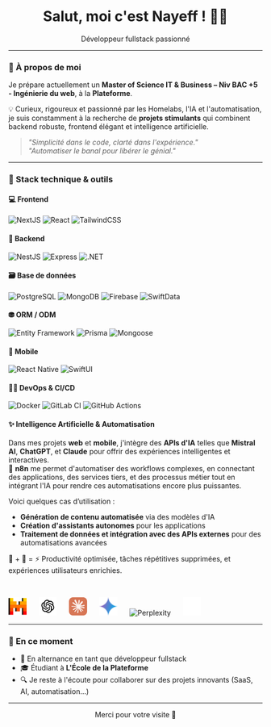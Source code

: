 <!-- Bannière de bienvenue -->
<h1 align="center">Salut, moi c'est <strong>Nayeff !</strong> 👋🏼</h1>
<p align="center">Développeur fullstack passionné</p>

---

### 🚀 À propos de moi

Je prépare actuellement un **Master of Science IT & Business – Niv BAC +5 - Ingénierie du web**, à la **Plateforme**.

💡 Curieux, rigoureux et passionné par les Homelabs, l'IA et l'automatisation, je suis constamment à la recherche de **projets stimulants** qui combinent backend robuste, frontend élégant et intelligence artificielle.

> _"Simplicité dans le code, clarté dans l'expérience."_  
> _"Automatiser le banal pour libérer le génial."_

---

### 🧰 Stack technique & outils

#### 💻 Frontend
![NextJS](https://img.shields.io/badge/Next.js-black?logo=next.js&logoColor=white)
![React](https://img.shields.io/badge/React-20232A?logo=react&logoColor=61DAFB)
![TailwindCSS](https://img.shields.io/badge/TailwindCSS-38B2AC?logo=tailwind-css&logoColor=white)

#### 💾 Backend
![NestJS](https://img.shields.io/badge/NestJS-E0234E?logo=nestjs&logoColor=white)
![Express](https://img.shields.io/badge/Express.js-404D59?logo=express&logoColor=white)
![.NET](https://img.shields.io/badge/.NET-512BD4?logo=dotnet&logoColor=white)

#### 🗃️ Base de données
![PostgreSQL](https://img.shields.io/badge/PostgreSQL-336791?logo=postgresql&logoColor=white)
![MongoDB](https://img.shields.io/badge/MongoDB-47A248?logo=mongodb&logoColor=white)
![Firebase](https://img.shields.io/badge/Firebase-FFCA28?logo=firebase&logoColor=black)
![SwiftData](https://img.shields.io/badge/SwiftData-FA7343?logo=swift&logoColor=white)

#### ⛃ ORM / ODM
![Entity Framework](https://img.shields.io/badge/EntityFramework-68217A?logo=dotnet&logoColor=white)
![Prisma](https://img.shields.io/badge/Prisma-2D3748?logo=prisma&logoColor=white)
![Mongoose](https://img.shields.io/badge/Mongoose-880000?logo=mongoose&logoColor=white)

#### 📱 Mobile
![React Native](https://img.shields.io/badge/ReactNative-20232A?logo=react&logoColor=61DAFB)
![SwiftUI](https://img.shields.io/badge/SwiftUI-FA7343?logo=swift&logoColor=white)

#### 👨‍💻 DevOps & CI/CD
![Docker](https://img.shields.io/badge/Docker-2496ED?logo=docker&logoColor=white)
![GitLab CI](https://img.shields.io/badge/GitLab_CI-FC6D26?logo=gitlab&logoColor=white)
![GitHub Actions](https://img.shields.io/badge/GitHub_Actions-2088FF?logo=github-actions&logoColor=white)

#### ✨ Intelligence Artificielle & Automatisation

Dans mes projets **web** et **mobile**, j'intègre des **APIs d'IA** telles que **Mistral AI**, **ChatGPT**, et **Claude** pour offrir des expériences intelligentes et interactives.  
🔗 **n8n** me permet d'automatiser des workflows complexes, en connectant des applications, des services tiers, et des processus métier tout en intégrant l'IA pour rendre ces automatisations encore plus puissantes.  

Voici quelques cas d’utilisation :  
- **Génération de contenu automatisée** via des modèles d'IA  
- **Création d'assistants autonomes** pour les applications  
- **Traitement de données et intégration avec des APIs externes** pour des automatisations avancées  

🧠 + 🤖 = ⚡ Productivité optimisée, tâches répétitives supprimées, et expériences utilisateurs enrichies.

<br>

<p align="left">
  <!-- Mistral AI (SVG) -->
  <img src="images/mistral-ai-icon.svg" alt="Mistral AI" title="Mistral AI" height="36" style="margin-right: 20px;" />

  <!-- ChatGPT (SVG) -->
  <img src="images/chatgpt-icon.svg" alt="ChatGPT" title="ChatGPT" height="36" style="margin-right: 20px;" />

  <!-- Claude (SVG) -->
  <img src="images/claude-ai-icon.svg" alt="Claude" title="Claude" height="36" style="margin-right: 20px;" />
  <!-- Gemini (SVG) -->
  <img src="images/google-gemini-icon.svg" alt="Gemini" title="Gemini" height="36" style="margin-right: 20px;" />
  <!-- Perplexiti (SVG) -->
  <img src="images/perplexity-ai-icon.svg" alt="Perplexity" title="Perplexity" height="36" style="margin-right: 20px;" />

  <!-- n8n (SVG) -->
  <img src="images/n8n-icon.svg" alt="n8n" title="n8n" height="36" style="margin-right: 20px;" />
</p>

---

### 📌 En ce moment

- 💼 En alternance en tant que développeur fullstack  
- 🎓 Étudiant à **L'École de la Plateforme**  
- 🔍 Je reste à l'écoute pour collaborer sur des projets innovants (SaaS, AI, automatisation…)

---

<!-- Signature -->
<p align="center">Merci pour votre visite 🚀</p>
